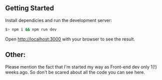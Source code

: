 ## Getting Started

Install dependicies and run the development server:

```bash
$> npm i && npm run dev
```

Open [http://localhost:3000](http://localhost:3000) with your browser to see the result.

## Other:
Please mention the fact that I'm started my way as Front-end dev only 1(!) weeks ago. So don't be scared about all the code you can see here.
